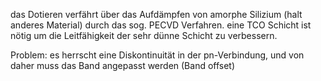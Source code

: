 das Dotieren verfährt über das Aufdämpfen von amorphe Silizium (halt anderes Material) durch das sog. PECVD Verfahren. eine TCO Schicht ist nötig um die Leitfähigkeit der sehr dünne Schicht zu verbessern.

Problem: es herrscht eine Diskontinuität in der pn-Verbindung, und von daher muss das Band angepasst werden (Band offset)